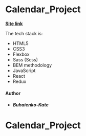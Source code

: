 # Calendar_Project

**[Site link](https://buhaienko-kate.github.io/TODO_Project/)**

The tech stack is:

- HTML5
- CSS3
- Flexbox
- Sass (Scss)
- BEM methodology
- JavaScript
- React
- Redux

#### Author

- ##### Buhaienko-Kate

# Calendar_Project
